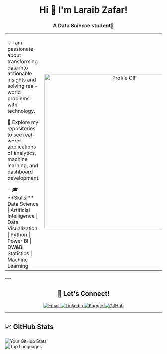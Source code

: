<h1 align="center">Hi 👋 I'm Laraib Zafar!</h1>

<h3 align="center">A Data Science student🌟</h3>

<table>
  <tr>
    <!-- Text Section -->
    <td style="width: 60%; vertical-align: top;">
    <p>
      💡 I am passionate about transforming data into actionable insights and solving real-world problems with technology.
    </p>
    <p>
      🌱 Explore my repositories to see real-world applications of analytics, machine learning, and dashboard development.
    </p>
      - 🎓 **Skills:**  
   Data Science | Artificial Intelligence | Data Visualization | Python | Power BI | DW&BI  
   Statistics | Machine Learning 
    </td>
    <!-- Image Section -->
    <td style="width: 40%; text-align: center;">
      <img src="https://i.pinimg.com/736x/64/77/f8/6477f8d4414599163c38074fd9caf901.jpg" width="500" alt="Profile GIF">
    </td>
  </tr>
</table>
---
<h2 align="center">🚀 Let's Connect!</h2>

<p align="center">
  <a href="mailto:laraibzafarlaraib@gmail.com" target="_blank">
    <img src="https://img.shields.io/badge/Email-D14836?style=for-the-badge&logo=gmail&logoColor=white" alt="Email">
  </a>
  <a href="https://www.linkedin.com/in/laraib-zafar-5465a5267/" target="_blank">
    <img src="https://img.shields.io/badge/LinkedIn-0077B5?style=for-the-badge&logo=linkedin&logoColor=white" alt="LinkedIn">
  </a>
  <a href="https://www.kaggle.com/laraibzafarlaraib" target="_blank">
    <img src="https://img.shields.io/badge/Kaggle-20BEFF?style=for-the-badge&logo=kaggle&logoColor=white" alt="Kaggle">
  </a>
  <a href="https://github.com/laraibzafarlaraib" target="_blank">
    <img src="https://img.shields.io/badge/GitHub-181717?style=for-the-badge&logo=github&logoColor=white" alt="GitHub">
  </a>
</p>

---

## 📈 GitHub Stats

![Your GitHub Stats](https://github-readme-stats.vercel.app/api?username=your-github-username&show_icons=true&theme=radical)  
![Top Languages](https://github-readme-stats.vercel.app/api/top-langs/?username=your-github-username&layout=compact&theme=radical)
